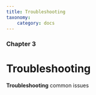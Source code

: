 ```yaml
---
title: Troubleshooting
taxonomy:
    category: docs
---
```


### Chapter 3

# Troubleshooting

**Troubleshooting** common issues
